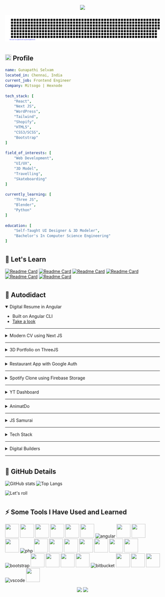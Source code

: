 <!--
**Gunapathi/Gunapathi** is a ✨ _special_ ✨ repository because its `README.md` (this file) appears on your GitHub profile.

Here are some ideas to get you started:

- 🔭 I’m currently working on ...
- 🌱 I’m currently learning ...
- 👯 I’m looking to collaborate on ...
- 🤔 I’m looking for help with ...
- 💬 Ask me about ...
- 📫 How to reach me: ...
- 😄 Pronouns: ...
- ⚡ Fun fact: ...
-->
<html>
  <!--  HEADER START  -->
  <p align="center">
    <img src="https://capsule-render.vercel.app/api?type=waving&color=timeGradient&height=100&animation=fadeIn&section=header&text=Code%20Vision%20Into%20Reality%20🕹️&fontSize=50&fontColor=FFFFFF&reversal=true" />
  </p>
  <!--  HEADER END  -->

![gitartwork](gitartwork.svg)

  <!--  ABOUT ME START  -->

# <h2> <img src="https://cdn.jsdelivr.net/gh/Readme-Workflows/Readme-Icons@main/icons/gifs/wave.gif" width="20" height="20" /> Profile </h2>

```yaml
name: Gunapathi Selvam
located_in: Chennai, India
current_job: Frontend Engineer
Company: Mitsogo | Hexnode

tech_stack: [
    "React",
    "Next JS",
    "WordPress",
    "Tailwind",
    "Shopify",
    "HTML5",
    "CSS3/SCSS",
    "Bootstrap"
]

field_of_interests: [
    "Web Development",
    "UI/UX",
    "3D Model",
    "Travelling",
    "Skateboarding"
]

currently_learning: [
    "Three JS",
    "Blender",
    "Python"
]

education: [
    "Self-Taught UI Designer & 3D Modeler",
    "Bachelor's In Computer Science Engineering"
]

```

<!--  ABOUT ME END  -->

<!--  REPO START  -->
# <h2> 🤔&nbsp;Let's Learn</h2>

[![Readme Card](https://github-readme-stats.vercel.app/api/pin/?username=Gunapathi&repo=expressjs-basics)](https://github.com/Gunapathi/expressjs-basics)
[![Readme Card](https://github-readme-stats.vercel.app/api/pin/?username=Gunapathi&repo=react_spotify_clone)](https://github.com/Gunapathi/react_spotify_clone)
[![Readme Card](https://github-readme-stats.vercel.app/api/pin/?username=Gunapathi&repo=fighting-game)](https://github.com/Gunapathi/fighting-game)
[![Readme Card](https://github-readme-stats.vercel.app/api/pin/?username=Gunapathi&repo=react_yt_dashboard)](https://github.com/Gunapathi/react_yt_dashboard)
[![Readme Card](https://github-readme-stats.vercel.app/api/pin/?username=Gunapathi&repo=react-threejs-boilerplate)](https://github.com/Gunapathi/react-threejs-boilerplate)
[![Readme Card](https://github-readme-stats.vercel.app/api/pin/?username=Gunapathi&repo=mystery-box)](https://github.com/Gunapathi/mystery-box)

<!--  REPO START  -->

<!--  SELF LEARN START  -->
# <h2> 🌱&nbsp;Autodidact</h2>

<details open>
<summary>Digital Resume in Angular</summary>

-   Built on Angular CLI
-   [Take a look](https://gunapathiselvam.netlify.app/)
</details>

---

<details>
<summary>Modern CV using Next JS</summary>

-   Butil on NextJS using Tailwind
-   [Take a look](https://gunapathi-nextjs-portfolio.netlify.app/)
</details>

---

<details>
<summary>3D Portfolio on ThreeJS</summary>

-   Butil on React using Tailwind & ThreeJS
-   [Visit my Portfolio](https://gunapathi-react-3d-portfolio.netlify.app/)
</details>

---

<details>
<summary>Restaurant App with Google Auth</summary>

-   Butil on React using Tailwind & G-Auth for login and cart reg purpose
-   [Let's make some order](https://react-restaurant-g-auth.netlify.app/)
</details>

---

<details>
<summary>Spotify Clone using Firebase Storage</summary>

-   Butil on React using Tailwind and Firebase Storage for Loading Song data
-   [Hear some music](https://react-spotify-firebase-clone.netlify.app/)
</details>

---

<details>
<summary>YT Dashboard</summary>

-   Butil on React using Tailwind
-   [Visit the dashboard](https://react-yt-dashboard.netlify.app/)
</details>

---

<details>
<summary>AnimatDo</summary>

-   Online CSS Generation Tool for few set of style properties built on Angular 13 & PWA
-   [Wanna look Around](https://animatdo-89fbf.web.app/)
</details>

---

<details>
<summary>JS Samurai</summary>

-   Online PVP Sword Fighting Game
-   [Play around](https://swardigo.netlify.app)
</details>

---

<details>
<summary>Tech Stack</summary>

-   Wordpress website build on elementor pro to try out self-learning animation and UI's
-   [Visit Website](https://tech-stack.sksmovies.com/)
</details>

---

<details>
<summary>Digital Builders</summary>

-   Digital Builder is a website built on wordpress to experice the single page template on wordpress.
-   [Visit Website](https://digital-builder.sksmovies.com/)
</details>

---

<!--  SELF LEARN END  -->

<!--  GIT STATUS START -->

# <h2> 🔭&nbsp;GitHub Details</h2>

![GitHub stats](https://github-readme-stats.vercel.app/api?username=Gunapathi&hide=contribs&theme=merko)
![Top Langs](https://github-readme-stats.vercel.app/api/top-langs/?username=Gunapathi&layout=compact&theme=merko)

![Let's roll](https://github.com/Gunapathi/Gunapathi/blob/output/github-contribution-grid-snake.svg)

<!--  GIT STATUS END -->

<!--  TOOLS START  -->
# <h2> ⚡&nbsp;Some Tools I Have Used and Learned</h2>
<p align="left">
      <!-- TECH STACK -->
  <img src="https://cdn.jsdelivr.net/gh/devicons/devicon/icons/react/react-original.svg" width="45" height="45" />
  <img src="https://cdn.jsdelivr.net/gh/devicons/devicon/icons/nextjs/nextjs-line.svg" width="45" height="45" />
  <img src="https://cdn.jsdelivr.net/gh/devicons/devicon/icons/wordpress/wordpress-plain.svg" width="45" height="45" />
  <img src="https://cdn.jsdelivr.net/gh/devicons/devicon/icons/javascript/javascript-original.svg" width="45" height="45" />
  <img src="https://cdn.jsdelivr.net/gh/devicons/devicon/icons/typescript/typescript-original.svg" width="45" height="45" />
  <img src="https://cdn.jsdelivr.net/gh/devicons/devicon/icons/python/python-original.svg" width="45" height="45" />
  <img src="https://cdn.jsdelivr.net/gh/devicons/devicon/icons/angularjs/angularjs-original.svg" alt="angular" width="45" height="45" />
  <img src="https://cdn.jsdelivr.net/gh/devicons/devicon/icons/html5/html5-original.svg" width="45" height="45" />
  <img src="https://cdn.jsdelivr.net/gh/devicons/devicon/icons/nodejs/nodejs-original.svg" width="45" height="45" />
  <img src="https://cdn.jsdelivr.net/gh/devicons/devicon/icons/threejs/threejs-original.svg" width="45" height="45" />
  <img src="https://cdn.jsdelivr.net/gh/devicons/devicon/icons/php/php-original.svg" alt="php" width="45" height="45"/>
  <img src="https://cdn.jsdelivr.net/gh/devicons/devicon/icons/mongodb/mongodb-original.svg" width="45" height="45" />
  <!-- TOOLS -->
  <img src="https://cdn.jsdelivr.net/gh/devicons/devicon/icons/xd/xd-line.svg" width="45" height="45" />
  <img src="https://cdn.jsdelivr.net/gh/devicons/devicon/icons/figma/figma-original.svg" width="45" height="45" />
  <img src="https://cdn.jsdelivr.net/gh/devicons/devicon/icons/blender/blender-original.svg" width="45" height="45" />
  <img src="https://cdn.jsdelivr.net/gh/devicons/devicon/icons/filezilla/filezilla-plain.svg" width="45" height="45" />
  <img src="https://cdn.jsdelivr.net/gh/devicons/devicon/icons/illustrator/illustrator-plain.svg" width="45" height="45" />
  <!-- STYLES -->
  <img src="https://cdn.jsdelivr.net/gh/devicons/devicon/icons/tailwindcss/tailwindcss-plain.svg" width="45" height="45" />
  <img src="https://cdn.jsdelivr.net/gh/devicons/devicon/icons/bootstrap/bootstrap-original.svg" alt="bootstrap" width="45" height="45" />
  <img src="https://cdn.jsdelivr.net/gh/devicons/devicon/icons/materialui/materialui-original.svg" width="45" height="45" />
  <img src="https://cdn.jsdelivr.net/gh/devicons/devicon/icons/sass/sass-original.svg" width="45" height="45" />
  <img src="https://cdn.jsdelivr.net/gh/devicons/devicon/icons/css3/css3-original.svg" width="45" height="45" />
  <!-- UNIT TESTING -->
  <img src="https://cdn.jsdelivr.net/gh/devicons/devicon/icons/gitlab/gitlab-original-wordmark.svg" width="45" height="45" />
  <img src="https://cdn.jsdelivr.net/gh/devicons/devicon/icons/bitbucket/bitbucket-original.svg" alt="bitbucket" width="45" height="45" />
  <img src="https://cdn.jsdelivr.net/gh/devicons/devicon/icons/github/github-original-wordmark.svg" width="45" height="45" />
  <img src="https://cdn.jsdelivr.net/gh/devicons/devicon/icons/git/git-original.svg" width="45" height="45" />
  <img src="https://cdn.jsdelivr.net/gh/devicons/devicon/icons/slack/slack-original.svg" width="45" height="45" />
  <!-- IDE -->
  <img src="https://cdn.jsdelivr.net/gh/devicons/devicon/icons/vscode/vscode-original.svg" alt="vscode" width="45" height="45"/>
  <img src="https://cdn.jsdelivr.net/gh/devicons/devicon/icons/codepen/codepen-plain.svg" width="45" height="45" />
</p>
<!--  TOOLS END  -->

<!--  FOOTER START  -->
<p align="center">
  <img src="https://capsule-render.vercel.app/api?type=transparent&color=timeGradient&height=80&animation=twinkling&section=header&text=Let's%20meet%20for%20a%20Coffee%20💬&fontSize=50&fontColor=FFFFFF" />
  <img src="https://capsule-render.vercel.app/api?type=waving&color=timeGradient&height=130&animation=twinkling&section=footer&reversal=true" />
</p>
<!--  FOOTER END  -->
</html>
